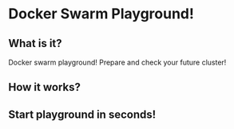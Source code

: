# Docker Swarm Playground!

## What is it?
Docker swarm playground! Prepare and check your future cluster!

## How it works?

## Start playground in seconds!
